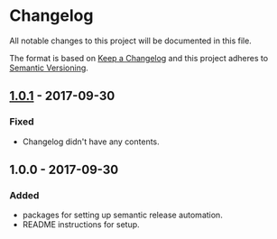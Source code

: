 # Changelog
All notable changes to this project will be documented in this file.

The format is based on [Keep a Changelog](http://keepachangelog.com/en/1.0.0/)
and this project adheres to [Semantic Versioning](http://semver.org/spec/v2.0.0.html).

## [1.0.1] - 2017-09-30
### Fixed
- Changelog didn't have any contents.

## 1.0.0 - 2017-09-30
### Added
- packages for setting up semantic release automation.
- README instructions for setup.

[Unreleased]: https://github.com/stipsan/release-relief/compare/v1.0.1...HEAD
[1.0.1]: https://github.com/stipsan/release-relief/compare/v1.0.0...v1.0.1
